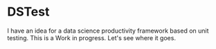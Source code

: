 DSTest
======

I have an idea for a data science productivity framework based on unit testing. 
This is a Work in progress. Let's see where it goes. 